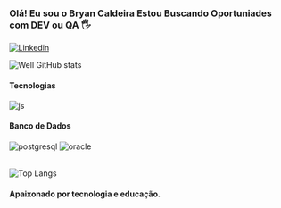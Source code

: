 
### Olá! Eu sou o Bryan Caldeira Estou Buscando Oportuniades com DEV ou QA 🖐️

[![Linkedin](https://img.shields.io/badge/LinkedIn-0077B5?style=for-the-badge&logo=linkedin&logoColor=white)]([[https://www.linkedin.com/in/wellington-staff-qa-expert/](https://www.linkedin.com/in/bryan-caldeira-dev/)])


![Well GitHub stats](https://github-readme-stats.vercel.app/api?username=wellingtondeoliveirasantos&show_icons=true&theme=dracula&count_private=true)

#### Tecnologias

<div style="display: inline_block">
  <img align="center" alt="js" src="https://img.shields.io/badge/JavaScript-F7DF1E?style=for-the-badge&logo=javascript&logoColor=black" />
</div>

#### Banco de Dados

<div style="display: inline_block">
  <img align="center" alt="postgresql" src="https://img.shields.io/badge/PostgreSQL-0052CC?style=for-the-badge&logo=postgresql&logoColor=white" />
  <img align="center" alt="oracle" src="https://img.shields.io/badge/oracle-E44C30?style=for-the-badge&logo=oracle&logoColor=white" />
</div></br>

![Top Langs](https://github-readme-stats.vercel.app/api/top-langs/?username=bryn1910&layout=compact)

#### Apaixonado por tecnologia e educação.
